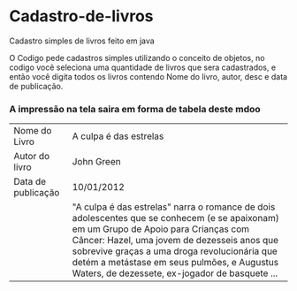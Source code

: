 # Cadastro-de-livros
Cadastro simples de livros feito em java

O Codigo pede cadastros simples utilizando o conceito de objetos, no codigo você seleciona uma quantidade de livros que sera cadastrados, e então você digita todos os livros contendo Nome do livro, autor, desc e data de publicação.

<h3> A impressão na tela saira em forma de tabela deste mdoo </h3>

<table>
  <tr>
    <td>Nome do Livro</td>
    <td>A culpa é das estrelas</td>
  </tr>
  <tr>
    <td>Autor do livro</td>
    <td>John Green</td>
  </tr>
  <tr>
    <td>Data de publicação</td>
    <td>10/01/2012</td>
  </tr>
  <tr>
    <td><Descrição do livro/td>
    <td>"A culpa é das estrelas" narra o romance de dois adolescentes que se conhecem (e se apaixonam) em um Grupo de Apoio para Crianças com Câncer: Hazel, uma jovem de dezesseis anos que sobrevive graças a uma droga revolucionária que detém a metástase em seus pulmões, e Augustus Waters, de dezessete, ex-jogador de basquete ...</td>
  </tr>
</table>
